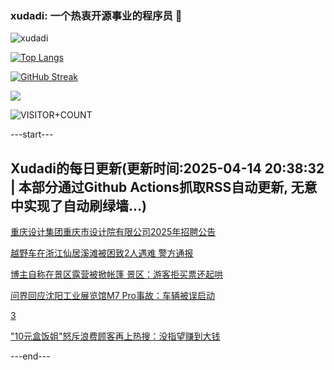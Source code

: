 ### xudadi: 一个热衷开源事业的程序员 👋

![xudadi](https://github-readme-stats-git-masterorgs-github-readme-stats-team.vercel.app/api?username=xudadi)

[![Top Langs](https://github-readme-stats.vercel.app/api/top-langs/?username=xudadi)](https://github.com/anuraghazra/github-readme-stats)

[![GitHub Streak](https://streak-stats.demolab.com?user=xudadi&locale=zh_Hans)](https://git.io/streak-stats)

![](https://raw.githubusercontent.com/xudadi/xudadi/main/assets/github-contribution-grid-snake.svg)

![VISITOR+COUNT](https://komarev.com/ghpvc/?username=xudadi&label=VISITOR+COUNT)


---start---

## Xudadi的每日更新(更新时间:2025-04-14 20:38:32 | 本部分通过Github Actions抓取RSS自动更新, 无意中实现了自动刷绿墙...)

[重庆设计集团重庆市设计院有限公司2025年招聘公告](https://www.gongkaoleida.com/article/2358092)

[越野车在浙江仙居溪滩被困致2人遇难 警方通报](https://m.163.com/news/article/JT42AHTL0001899O.html)

[博主自称在景区露营被掀帐篷 景区：游客拒买票还起哄](https://m.163.com/news/article/JT2E5C6V0514D3UH.html)

[问界回应沈阳工业展览馆M7 Pro事故：车辆被误启动](https://m.163.com/news/article/JT3R0RD40534A4SC.html)

[3](https://m.163.com/touch/news/sub/domestic)

["10元盒饭姐"怒斥浪费顾客再上热搜：没指望赚到大钱](https://m.163.com/news/article/JSRQK1NV0514D9AO.html)

---end---
